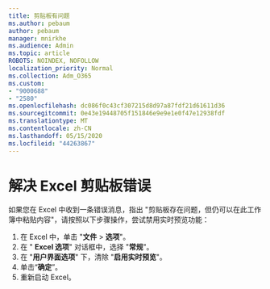 ```yaml
---
title: 剪贴板有问题
ms.author: pebaum
author: pebaum
manager: mnirkhe
ms.audience: Admin
ms.topic: article
ROBOTS: NOINDEX, NOFOLLOW
localization_priority: Normal
ms.collection: Adm_O365
ms.custom:
- "9000688"
- "2580"
ms.openlocfilehash: dc086f0c43cf307215d8d97a87fdf21d61611d36
ms.sourcegitcommit: 0e43e19448705f151846e9e9e1e0f47e12938fdf
ms.translationtype: MT
ms.contentlocale: zh-CN
ms.lasthandoff: 05/15/2020
ms.locfileid: "44263867"
---
```

# <a name="resolving-excel-clipboard-error"></a>解决 Excel 剪贴板错误

如果您在 Excel 中收到一条错误消息，指出 "剪贴板存在问题，但仍可以在此工作簿中粘贴内容"，请按照以下步骤操作，尝试禁用实时预览功能：

1. 在 Excel 中，单击 "**文件**  >  **选项**"。
3. 在 " **Excel 选项**" 对话框中，选择 "**常规**"。
4. 在 "**用户界面选项**" 下，清除 "**启用实时预览**"。
5. 单击“**确定**”。
6. 重新启动 Excel。
